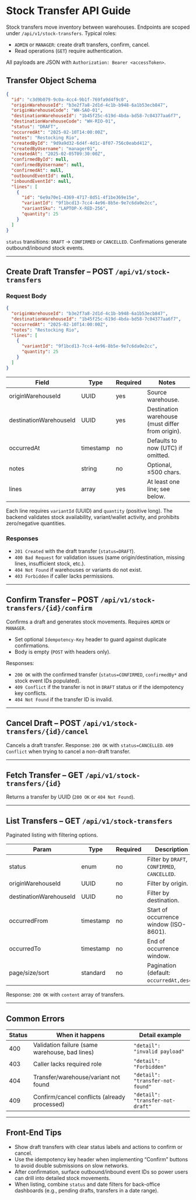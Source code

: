 # Stock Transfer API Guide

Stock transfers move inventory between warehouses. Endpoints are scoped under `/api/v1/stock-transfers`. Typical roles:

- `ADMIN` or `MANAGER`: create draft transfers, confirm, cancel.
- Read operations (`GET`) require authentication.

All payloads are JSON with `Authorization: Bearer <accessToken>`.

## Transfer Object Schema

```json
{
  "id": "c3d9b079-9c0a-4cc4-9b1f-769fa9d4f9c0",
  "originWarehouseId": "b3e2f7a8-2d1d-4c1b-b948-6a1b53ecb847",
  "originWarehouseCode": "WH-SAO-01",
  "destinationWarehouseId": "1b45f25c-619d-4bda-bd58-7c04377aa6f7",
  "destinationWarehouseCode": "WH-RIO-01",
  "status": "DRAFT",
  "occurredAt": "2025-02-10T14:00:00Z",
  "notes": "Restocking Rio",
  "createdById": "9d9a9d32-6d4f-4d1c-8f07-756c0eabd412",
  "createdByUsername": "manager01",
  "createdAt": "2025-02-05T09:30:00Z",
  "confirmedById": null,
  "confirmedByUsername": null,
  "confirmedAt": null,
  "outboundEventId": null,
  "inboundEventId": null,
  "lines": [
    {
      "id": "6e9a70e1-4369-4717-8d51-4f1be369e15e",
      "variantId": "9f1bcd13-7cc4-4e96-8b5e-9e7c6da0e2cc",
      "variantSku": "LAPTOP-X-RED-256",
      "quantity": 25
    }
  ]
}
```

`status` transitions: `DRAFT` → `CONFIRMED` or `CANCELLED`. Confirmations generate outbound/inbound stock events.

---

## Create Draft Transfer – POST `/api/v1/stock-transfers`

### Request Body

```json
{
  "originWarehouseId": "b3e2f7a8-2d1d-4c1b-b948-6a1b53ecb847",
  "destinationWarehouseId": "1b45f25c-619d-4bda-bd58-7c04377aa6f7",
  "occurredAt": "2025-02-10T14:00:00Z",
  "notes": "Restocking Rio",
  "lines": [
    {
      "variantId": "9f1bcd13-7cc4-4e96-8b5e-9e7c6da0e2cc",
      "quantity": 25
    }
  ]
}
```

| Field                 | Type      | Required | Notes                                                        |
|-----------------------|-----------|----------|--------------------------------------------------------------|
| originWarehouseId     | UUID      | yes      | Source warehouse.                                            |
| destinationWarehouseId| UUID      | yes      | Destination warehouse (must differ from origin).             |
| occurredAt            | timestamp | no       | Defaults to now (UTC) if omitted.                            |
| notes                 | string    | no       | Optional, ≤500 chars.                                        |
| lines                 | array     | yes      | At least one line; see below.                                |

Each line requires `variantId` (UUID) and `quantity` (positive long). The backend validates stock availability, variant/wallet activity, and prohibits zero/negative quantities.

### Responses

- `201 Created` with the draft transfer (`status=DRAFT`).
- `400 Bad Request` for validation issues (same origin/destination, missing lines, insufficient stock, etc.).
- `404 Not Found` if warehouses or variants do not exist.
- `403 Forbidden` if caller lacks permissions.

---

## Confirm Transfer – POST `/api/v1/stock-transfers/{id}/confirm`

Confirms a draft and generates stock movements. Requires `ADMIN` or `MANAGER`.

- Set optional `Idempotency-Key` header to guard against duplicate confirmations.
- Body is empty (`POST` with headers only).

Responses:

- `200 OK` with the confirmed transfer (`status=CONFIRMED`, `confirmedBy*` and stock event IDs populated).
- `409 Conflict` if the transfer is not in `DRAFT` status or if the idempotency key conflicts.
- `404 Not Found` if the transfer ID is invalid.

---

## Cancel Draft – POST `/api/v1/stock-transfers/{id}/cancel`

Cancels a draft transfer. Response: `200 OK` with `status=CANCELLED`. `409 Conflict` when trying to cancel a non-draft transfer.

---

## Fetch Transfer – GET `/api/v1/stock-transfers/{id}`

Returns a transfer by UUID (`200 OK` or `404 Not Found`).

---

## List Transfers – GET `/api/v1/stock-transfers`

Paginated listing with filtering options.

| Param                   | Type      | Required | Description                                         |
|-------------------------|-----------|----------|-----------------------------------------------------|
| status                  | enum      | no       | Filter by `DRAFT`, `CONFIRMED`, `CANCELLED`.         |
| originWarehouseId       | UUID      | no       | Filter by origin.                                   |
| destinationWarehouseId  | UUID      | no       | Filter by destination.                              |
| occurredFrom            | timestamp | no       | Start of occurrence window (ISO-8601).              |
| occurredTo              | timestamp | no       | End of occurrence window.                           |
| page/size/sort          | standard  | no       | Pagination (default: `occurredAt,desc`).            |

Response: `200 OK` with `content` array of transfers.

---

## Common Errors

| Status | When it happens                                  | Detail example                         |
|--------|--------------------------------------------------|----------------------------------------|
| 400    | Validation failure (same warehouse, bad lines)    | `"detail": "invalid payload"`          |
| 403    | Caller lacks required role                        | `"detail": "Forbidden"`               |
| 404    | Transfer/warehouse/variant not found              | `"detail": "transfer-not-found"`       |
| 409    | Confirm/cancel conflicts (already processed)      | `"detail": "transfer-not-draft"`       |

---

## Front-End Tips

- Show draft transfers with clear status labels and actions to confirm or cancel.
- Use the idempotency key header when implementing “Confirm” buttons to avoid double submissions on slow networks.
- After confirmation, surface outbound/inbound event IDs so power users can drill into detailed stock movements.
- When listing, combine `status` and date filters for back-office dashboards (e.g., pending drafts, transfers in a date range).
